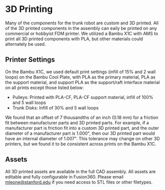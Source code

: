 # 3D Printing

Many of the components for the trunk robot are custom and 3D printed. All of the 3D printed components in the assembly can eaily be printed on any commercial or hobbyist FDM printer. We utilized a Bambu X1C with AMS to print all 3D printed components with PLA, but other materials could alternately be used.

## Printer Settings
On the Bambu X1C, we used default print settings (infill of 15% and 2 wall loops) on the Bambu Cool Plate, with PLA as the primary material, PLA as the support material, and support PLA as the support/raft interface material on all prints except those listed below:
- Pulleys: Printed with PLA-CF, PLA-CF support material, infill of 100% and 5 wall loops
- Trunk Disks: Infill of 30% and 5 wall loops

We found that an offset of 7 thousandths of an inch (0.18 mm) for a friction fit between manufacturer parts and 3D printed parts. For example, if a manufacturer part is friction fit into a custom 3D printed part, and the outer diameter of a manufacturer part is 1.000", then our 3D printed part would have an internal diameter of 1.007". This tolerance may change on other 3D printers, but we found it to be consistent across prints on the Bambu X1C.

## Assets
All 3D printed assets are available in the full CAD assembly. All assets are editable and fully configurable in Fusion360. Please email [mleone@stanford.edu](mailto:mleone@stanford.edu) if you need access to STL files or other filetypes.
